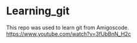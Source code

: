 # Learning_git

This repo was used to learn git from Amigoscode.
https://www.youtube.com/watch?v=3fUbBnN_H2c
